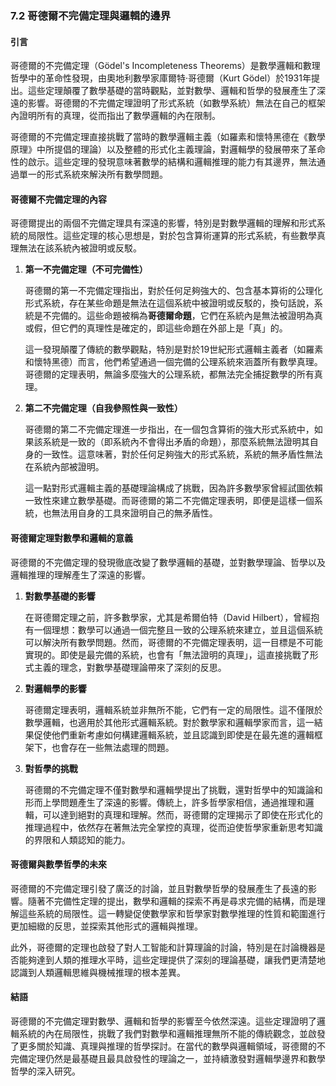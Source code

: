 ### 7.2 哥德爾不完備定理與邏輯的邊界

#### 引言

哥德爾的不完備定理（Gödel's Incompleteness Theorems）是數學邏輯和數理哲學中的革命性發現，由奧地利數學家庫爾特·哥德爾（Kurt Gödel）於1931年提出。這些定理顛覆了數學基礎的當時觀點，並對數學、邏輯和哲學的發展產生了深遠的影響。哥德爾的不完備定理證明了形式系統（如數學系統）無法在自己的框架內證明所有的真理，從而指出了數學邏輯的內在限制。

哥德爾的不完備定理直接挑戰了當時的數學邏輯主義（如羅素和懷特黑德在《數學原理》中所提倡的理論）以及整體的形式化主義理論，對邏輯學的發展帶來了革命性的啟示。這些定理的發現意味著數學的結構和邏輯推理的能力有其邊界，無法通過單一的形式系統來解決所有數學問題。

#### 哥德爾不完備定理的內容

哥德爾提出的兩個不完備定理具有深遠的影響，特別是對數學邏輯的理解和形式系統的局限性。這些定理的核心思想是，對於包含算術運算的形式系統，有些數學真理無法在該系統內被證明或反駁。

1. **第一不完備定理（不可完備性）**

   哥德爾的第一不完備定理指出，對於任何足夠強大的、包含基本算術的公理化形式系統，存在某些命題是無法在這個系統中被證明或反駁的，換句話說，系統是不完備的。這些命題被稱為**哥德爾命題**，它們在系統內是無法被證明為真或假，但它們的真理性是確定的，即這些命題在外部上是「真」的。

   這一發現顛覆了傳統的數學觀點，特別是對於19世紀形式邏輯主義者（如羅素和懷特黑德）而言，他們希望通過一個完備的公理系統來涵蓋所有數學真理。哥德爾的定理表明，無論多麼強大的公理系統，都無法完全捕捉數學的所有真理。

2. **第二不完備定理（自我參照性與一致性）**

   哥德爾的第二不完備定理進一步指出，在一個包含算術的強大形式系統中，如果該系統是一致的（即系統內不會得出矛盾的命題），那麼系統無法證明其自身的一致性。這意味著，對於任何足夠強大的形式系統，系統的無矛盾性無法在系統內部被證明。

   這一點對形式邏輯主義的基礎理論構成了挑戰，因為許多數學家曾經試圖依賴一致性來建立數學基礎。而哥德爾的第二不完備定理表明，即便是這樣一個系統，也無法用自身的工具來證明自己的無矛盾性。

#### 哥德爾定理對數學和邏輯的意義

哥德爾的不完備定理的發現徹底改變了數學邏輯的基礎，並對數學理論、哲學以及邏輯推理的理解產生了深遠的影響。

1. **對數學基礎的影響**

   在哥德爾定理之前，許多數學家，尤其是希爾伯特（David Hilbert），曾經抱有一個理想：數學可以通過一個完整且一致的公理系統來建立，並且這個系統可以解決所有數學問題。然而，哥德爾的不完備定理表明，這一目標是不可能實現的。即使是最完備的系統，也會有「無法證明的真理」，這直接挑戰了形式主義的理念，對數學基礎理論帶來了深刻的反思。

2. **對邏輯學的影響**

   哥德爾定理表明，邏輯系統並非無所不能，它們有一定的局限性。這不僅限於數學邏輯，也適用於其他形式邏輯系統。對於數學家和邏輯學家而言，這一結果促使他們重新考慮如何構建邏輯系統，並且認識到即使是在最先進的邏輯框架下，也會存在一些無法處理的問題。

3. **對哲學的挑戰**

   哥德爾的不完備定理不僅對數學和邏輯學提出了挑戰，還對哲學中的知識論和形而上學問題產生了深遠的影響。傳統上，許多哲學家相信，通過推理和邏輯，可以達到絕對的真理和理解。然而，哥德爾的定理揭示了即使在形式化的推理過程中，依然存在著無法完全掌控的真理，從而迫使哲學家重新思考知識的界限和人類認知的能力。

#### 哥德爾與數學哲學的未來

哥德爾的不完備定理引發了廣泛的討論，並且對數學哲學的發展產生了長遠的影響。隨著不完備性定理的提出，數學和邏輯的探索不再是尋求完備的結構，而是理解這些系統的局限性。這一轉變促使數學家和哲學家對數學推理的性質和範圍進行更加細緻的反思，並探索其他形式的邏輯與推理。

此外，哥德爾的定理也啟發了對人工智能和計算理論的討論，特別是在討論機器是否能夠達到人類的推理水平時，這些定理提供了深刻的理論基礎，讓我們更清楚地認識到人類邏輯思維與機械推理的根本差異。

#### 結語

哥德爾的不完備定理對數學、邏輯和哲學的影響至今依然深遠。這些定理證明了邏輯系統的內在局限性，挑戰了我們對數學和邏輯推理無所不能的傳統觀念，並啟發了更多關於知識、真理與推理的哲學探討。在當代的數學與邏輯領域，哥德爾的不完備定理仍然是最基礎且最具啟發性的理論之一，並持續激發對邏輯學邊界和數學哲學的深入研究。